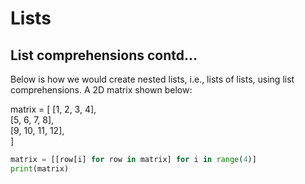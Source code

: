 # Lists

## List comprehensions contd...

Below is how we would create nested lists, i.e., lists of lists, using list
comprehensions. A 2D matrix shown below:   

matrix = [
  [1, 2, 3, 4],  
  [5, 6, 7, 8],  
  [9, 10, 11, 12],  
  ]

```python
matrix = [[row[i] for row in matrix] for i in range(4)]
print(matrix)
```
